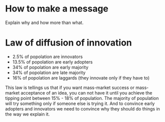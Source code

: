 # How to make a message
Explain why and how more than what.

# Law of diffusion of innovation
- 2.5% of popolation are innovators
- 13.5% of popolation are early adopters
- 34% of popolation are early majority
- 34% of popolation are late majority
- 16% of popolation are laggards (they innovate only if they have to)

This law is tellings us that if you want mass-market success or mass-market acceptance of an idea, 
you can not have it until you achieve the tipping point between 15% - 18% of population.
The majority of population will try something only if someone else is trying it.
And to convince early adopters and innovators we need to convince why they should do things in the way we explain it.
